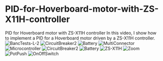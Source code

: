 # PID-for-Hoverboard-motor-with-ZS-X11H-controller
PID for Hoverboard motor with ZS-X11H controller
In this video, I show how to implement a PID for a Hoverboard motor driven by a ZS-X11H controller.
![BancTests-L-2](https://github.com/oracid/PID-for-Hoverboard-motor-with-ZS-X11H-controller/assets/31382964/9046e1f6-1d88-4253-a7c8-9d00167cbfef)
![CircuitBreaker2](https://github.com/oracid/PID-for-Hoverboard-motor-with-ZS-X11H-controller/assets/31382964/574ce172-b206-4b01-b1c0-40b5936bf36b)
![Battery](https://github.com/oracid/PID-for-Hoverboard-motor-with-ZS-X11H-controller/assets/31382964/9d9bdae3-2f71-43e5-b0c9-389608a6dc7b)
![MultiConnector](https://github.com/oracid/PID-for-Hoverboard-motor-with-ZS-X11H-controller/assets/31382964/e0a2a6ca-954f-44ba-b024-46aba4faeecf)
![Microcontroller](https://github.com/oracid/PID-for-Hoverboard-motor-with-ZS-X11H-controller/assets/31382964/2500bce7-f0f7-475b-9254-9131910dbbc1)
![CircuitBreaker2](https://github.com/oracid/PID-for-Hoverboard-motor-with-ZS-X11H-controller/assets/31382964/3799d78a-a232-4161-aff6-5b0ebb81951f)
![Battery](https://github.com/oracid/PID-for-Hoverboard-motor-with-ZS-X11H-controller/assets/31382964/2fd5329e-3791-4654-80b0-3553b47952ad)
![ZS-X11H](https://github.com/oracid/PID-for-Hoverboard-motor-with-ZS-X11H-controller/assets/31382964/06d46669-42ea-4a4a-906b-ddd56a0c21dc)
![Zoom](https://github.com/oracid/PID-for-Hoverboard-motor-with-ZS-X11H-controller/assets/31382964/8495182d-9d14-425d-bab1-2c7d6b506b7f)
![PotPush](https://github.com/oracid/PID-for-Hoverboard-motor-with-ZS-X11H-controller/assets/31382964/23c1fc33-3525-449e-b9ed-3c61904c1ec5)
![OnOffSwitch](https://github.com/oracid/PID-for-Hoverboard-motor-with-ZS-X11H-controller/assets/31382964/b31fdaeb-2a40-42ed-be27-e38b7cc9174a)
